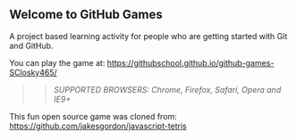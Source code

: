 ## Welcome to GitHub Games

A project based learning activity for people who are getting started with Git and GitHub.

You can play the game at: https://githubschool.github.io/github-games-SClosky465/

>> _*SUPPORTED BROWSERS*: Chrome, Firefox, Safari, Opera and IE9+_

This fun open source game was cloned from: https://github.com/jakesgordon/javascript-tetris
